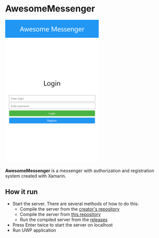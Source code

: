 # AwesomeMessenger

<img width="300" src="src/messenger.gif">

**AwesomeMessenger** is a messenger with authorization and registration system created with Xamarin.

## How it run

* Start the server. There are several methods of how to do this:
  * Compile the server from the [creator's repository](https://github.com/gershuk/SimpleChatApp)
  * Compile the server from [this repository](https://github.com/ivanovskii/AwesomeMessenger/tree/main/AwesomeMessenger/AwesomeServer)
  * Run the compiled server from the [releases]()
* Press Enter twice to start the server on localhost
* Run UWP application
